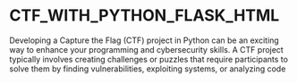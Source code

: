 # CTF_WITH_PYTHON_FLASK_HTML
Developing a Capture the Flag (CTF) project in Python can be an exciting way to enhance your programming and cybersecurity skills. A CTF project typically involves creating challenges or puzzles that require participants to solve them by finding vulnerabilities, exploiting systems, or analyzing code
